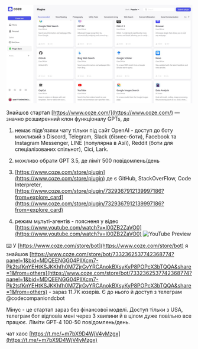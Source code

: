 <!--
date: 2025-02-02T23:23:04.106Z
photo: ![Photo](2024-04-05-18-14-37.jpg)


-->

![Photo](2024-04-05-18-14-37.jpg)

Знайшов стартап  [https://www.coze.com/](https://www.coze.com/) — значно розширенний клон функціоналу GPTs, де

1) немає підв'язяки чату тільки під сайт OpenAI - доступ до боту можливий з Discord, Telegram, Slack (бізнес-боти), Facebook та Instagram Messenger, LINE (популярна в Азії), Reddit (боти для спеціалізованих спільнот), Cici, Lark.

2) можливо обрати GPT 3.5, де ліміт 500 повідомлень/день

3)  [https://www.coze.com/store/plugin](https://www.coze.com/store/plugin) де є GitHub, StackOverFlow, Code Interpreter,  [https://www.coze.com/store/plugin/7329367912139997186?from=explore_card](https://www.coze.com/store/plugin/7329367912139997186?from=explore_card)

4) режим мульті-агентів - поясненя у відео 
[https://www.youtube.com/watch?v=l00ZB2ZaVO0](https://www.youtube.com/watch?v=l00ZB2ZaVO0)
![YouTube Preview](https://img.youtube.com/vi/l00ZB2ZaVO0/mqdefault.jpg)


⌨️ У  [https://www.coze.com/store/bot](https://www.coze.com/store/bot) я знайшов  [https://www.coze.com/store/bot/7332362537742368774?panel=1&bid=MDQEENGG04PIlXcm7-Pk2tsfKnYEHtKSJKKhfh0M7ZjrGvYRCAnokBXsyKyP8POPcX3bTQQA&share=1&from=others](https://www.coze.com/store/bot/7332362537742368774?panel=1&bid=MDQEENGG04PIlXcm7-Pk2tsfKnYEHtKSJKKhfh0M7ZjrGvYRCAnokBXsyKyP8POPcX3bTQQA&share=1&from=others) - зараз 11.7K юзерів. Є до нього й доступ з телеграм @codecompaniondcbot

Мінус - це стартап зараз без фінансової моделі. Доступ тільки з USA, телеграм бот відповів мені через 3 хвилини й в цілом дуже повільно все працює. Ліміти GPT-4 100-50 повідомлень/день.

чат хаос  [https://t.me/+m7bX9D4WjV4yMzgx](https://t.me/+m7bX9D4WjV4yMzgx)